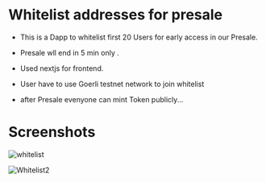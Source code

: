 # Whitelist addresses for presale 


- This is a Dapp to whitelist first 20 Users for early access in our Presale.
- Presale wll end in  5 min only .

- Used nextjs for frontend.


- User have to use Goerli testnet network to join whitelist 

- after Presale  evenyone can mint Token publicly... 


# Screenshots

![whitelist](https://user-images.githubusercontent.com/107798155/189666170-8145533e-bd17-49f2-9590-069704357f12.png)



![Whitelist2](https://user-images.githubusercontent.com/107798155/189666221-b58afb8d-6270-4086-9f75-2c34c0a76740.png)



